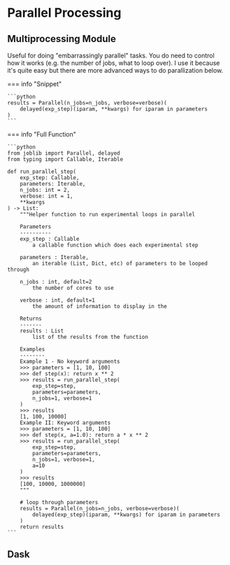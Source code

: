 # Parallel Processing


## Multiprocessing Module

Useful for doing "embarrassingly parallel" tasks. You do need to control how it works (e.g. the number of jobs, what to loop over). I use it because it's quite easy but there are more advanced ways to do parallization below.

=== info "Snippet"

    ```python
    results = Parallel(n_jobs=n_jobs, verbose=verbose)(
        delayed(exp_step)(iparam, **kwargs) for iparam in parameters
    )
    ```

=== info "Full Function"

    ```python
    from joblib import Parallel, delayed
    from typing import Callable, Iterable

    def run_parallel_step(
        exp_step: Callable,
        parameters: Iterable,
        n_jobs: int = 2,
        verbose: int = 1,
        **kwargs
    ) -> List:
        """Helper function to run experimental loops in parallel
        
        Parameters
        ----------
        exp_step : Callable
            a callable function which does each experimental step
        
        parameters : Iterable,
            an iterable (List, Dict, etc) of parameters to be looped through
        
        n_jobs : int, default=2
            the number of cores to use
        
        verbose : int, default=1
            the amount of information to display in the 
        
        Returns
        -------
        results : List
            list of the results from the function
            
        Examples
        --------
        Example 1 - No keyword arguments
        >>> parameters = [1, 10, 100]
        >>> def step(x): return x ** 2
        >>> results = run_parallel_step(
            exp_step=step,
            parameters=parameters,
            n_jobs=1, verbose=1
        )
        >>> results
        [1, 100, 10000]
        Example II: Keyword arguments
        >>> parameters = [1, 10, 100]
        >>> def step(x, a=1.0): return a * x ** 2
        >>> results = run_parallel_step(
            exp_step=step,
            parameters=parameters,
            n_jobs=1, verbose=1,
            a=10
        )
        >>> results
        [100, 10000, 1000000]
        """

        # loop through parameters
        results = Parallel(n_jobs=n_jobs, verbose=verbose)(
            delayed(exp_step)(iparam, **kwargs) for iparam in parameters
        )
        return results
    ```

## Dask